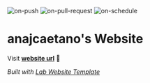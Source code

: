 
  ![on-push](../../actions/workflows/on-push.yaml/badge.svg)
  ![on-pull-request](../../actions/workflows/on-pull-request.yaml/badge.svg)
  ![on-schedule](../../actions/workflows/on-schedule.yaml/badge.svg)

  # anajcaetano's Website

  Visit **[website url](#)** 🚀

  _Built with [Lab Website Template](https://greene-lab.gitbook.io/lab-website-template-docs)_

